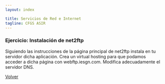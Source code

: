 ```yaml
---
layout: index

title: Servicios de Red e Internet
tagline: CFGS ASIR
---
```

### Ejercicio: Instalación de net2ftp

Siguiendo las instrucciones de la página principal de net2ftp instala en tu servidor dicha aplicación. Crea un virtual hosting para que podamos acceder a dicha página con webftp.iesgn.com. Modifica adecuadamente el servidor DNS.

[Volver](index)
